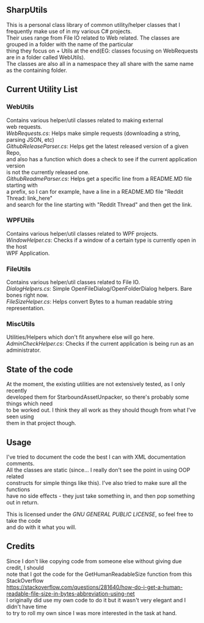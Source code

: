 ## SharpUtils  
This is a personal class library of common utility/helper classes that I frequently make use of in my various C# projects.  
Their uses range from File IO related to Web related. The classes are grouped in a folder with the name of the particular  
thing they focus on  + Utils at the end(EG: classes focusing on WebRequests are in a folder called WebUtils).  
The classes are also all in a namespace they all share with the same name as the containing folder.
  
## Current Utility List  
### WebUtils  
Contains various helper/util classes related to making external  
web requests.  
*WebRequests.cs*: Helps make simple requests (downloading a string, parsing JSON, etc)  
*GithubReleaseParser.cs*: Helps get the latest released version of a given Repo,  
and also has a function which does a check to see if the current application version  
is not the currently released one.  
*GithubReadmeParser.cs*: Helps get a specific line from a README.MD file starting with  
a prefix, so I can for example, have a line in a README.MD file "Reddit Thread: link_here"  
and search for the line starting with "Reddit Thread" and then get the link.  
### WPFUtils  
Contains various helper/util classes related to WPF projects.  
*WindowHelper.cs*: Checks if a window of a certain type is currently open in the host  
WPF Application.  
### FileUtils  
Contains various helper/util classes related to File IO.  
*DialogHelpers.cs*: Simple OpenFileDialog/OpenFolderDialog helpers. Bare bones right now.  
*FileSizeHelper.cs*: Helps convert Bytes to a human readable string representation.  
### MiscUtils
Utilities/Helpers which don't fit anywhere else will go here.
*AdminCheckHelper.cs*: Checks if the current application is being run as an administrator.
  
## State of the code  
At the moment, the existing utilities are not extensively tested, as I only recently  
developed them for StarboundAssetUnpacker, so there's probably some things which need  
to be worked out. I think they all work as they should though from what I've seen using  
them in that project though.
  
## Usage  
I've tried to document the code the best I can with XML documentation comments.  
All the classes are static (since... I really don't see the point in using OOP related  
constructs for simple things like this). I've also tried to make sure all the functions  
have no side effects - they just take something in, and then pop something out in return.  
  
This is licensed under the *GNU GENERAL PUBLIC LICENSE*, so feel free to take the code  
and do with it what you will.  
  
## Credits  
Since I don't like copying code from someone else without giving due credit, I should  
note that I got the code for the GetHumanReadableSize function from this StackOverflow  
https://stackoverflow.com/questions/281640/how-do-i-get-a-human-readable-file-size-in-bytes-abbreviation-using-net  
I originally did use my own code to do it but it wasn't very elegant and I didn't have time  
to try to roll my own since I was more interested in the task at hand.